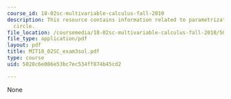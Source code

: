 ```yaml
---
course_id: 18-02sc-multivariable-calculus-fall-2010
description: This resource contains information related to parametrization of the
  circle.
file_location: /coursemedia/18-02sc-multivariable-calculus-fall-2010/5028c6e086e53bc7ec534ff874b45cd2_MIT18_02SC_exam3sol.pdf
file_type: application/pdf
layout: pdf
title: MIT18_02SC_exam3sol.pdf
type: course
uid: 5028c6e086e53bc7ec534ff874b45cd2

---
```

None